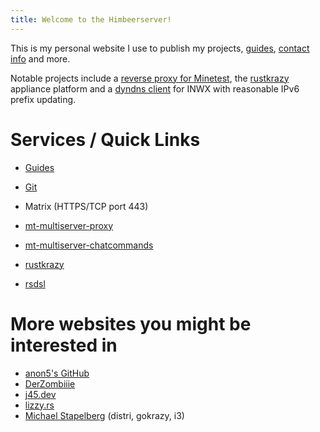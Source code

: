 ```yaml
---
title: Welcome to the Himbeerserver!
---
```


This is my personal website I use to publish my projects,
[guides](/md/guides.md), [contact info](/md/contact.md) and more.

Notable projects include a [reverse proxy for Minetest](/md/mt/proxy.md),
the [rustkrazy](/md/rustkrazy.md) appliance platform
and a [dyndns client](https://git.himbeerserver.de/dyndns-rs.git/about)
for INWX with reasonable IPv6 prefix updating.

Services / Quick Links
======================

* [Guides](/md/guides.md)
* [Git](https://git.himbeerserver.de)
* Matrix (HTTPS/TCP port 443)

* [mt-multiserver-proxy](/md/mt/proxy.md)
* [mt-multiserver-chatcommands](/mt/mt/proxy.md#commands)
* [rustkrazy](/md/rustkrazy.md)
* [rsdsl](/md/rsdsl.md)

More websites you might be interested in
========================================

* [anon5's GitHub](https://github.com/anon55555)
* [DerZombiiie](https://blog.derzombiiie.com)
* [j45.dev](https://j45.dev)
* [lizzy.rs](https://lizzy.rs)
* [Michael Stapelberg](https://michael.stapelberg.ch) (distri, gokrazy, i3)
